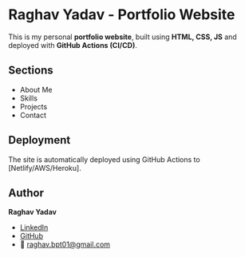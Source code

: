 # Raghav Yadav - Portfolio Website

This is my personal **portfolio website**, built using **HTML, CSS, JS** and deployed with **GitHub Actions (CI/CD)**.

## Sections
- About Me
- Skills
- Projects
- Contact

## Deployment
The site is automatically deployed using GitHub Actions to [Netlify/AWS/Heroku].

## Author
**Raghav Yadav**  
- [LinkedIn](https://linkedin.com/in/raghav-yadav-530a13185)  
- [GitHub](https://github.com/beingralph)  
- 📧 raghav.bpt01@gmail.com
